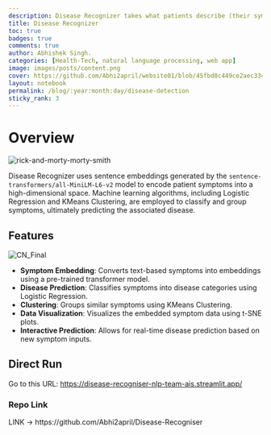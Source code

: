 ```yaml
---
description: Disease Recognizer takes what patients describe (their symptoms), converts that information into a format that computers can understand (numbers), and then uses machine learning techniques to find patterns and make predictions about the disease the patient might have .
title: Disease Recognizer
toc: true
badges: true
comments: true
author: Abhishek Singh.
categories: [Health-Tech, natural language processing, web app]
image: images/posts/content.png
cover: https://github.com/Abhi2april/website01/blob/45fbd8c449ce2aec3344c69cec06d237fc71016a/images/covers/content.jpeg
layout: notebook
permalink: /blog/:year:month:day/disease-detection
sticky_rank: 3
---
```



<h1>Overview</h1>
<img src="https://github.com/user-attachments/assets/3a780226-bb0c-425a-9316-3872f465b5ad" alt="rick-and-morty-morty-smith" />

<p>Disease Recognizer uses sentence embeddings generated by the <code>sentence-transformers/all-MiniLM-L6-v2</code> model to encode patient symptoms into a high-dimensional space. Machine learning algorithms, including Logistic Regression and KMeans Clustering, are employed to classify and group symptoms, ultimately predicting the associated disease.</p>

<h2>Features</h2>
<img src="https://github.com/user-attachments/assets/055eb59d-6561-4f9e-9797-db6f97202dc2" alt="CN_Final" />

<ul>
    <li><strong>Symptom Embedding</strong>: Converts text-based symptoms into embeddings using a pre-trained transformer model.</li>
    <li><strong>Disease Prediction</strong>: Classifies symptoms into disease categories using Logistic Regression.</li>
    <li><strong>Clustering</strong>: Groups similar symptoms using KMeans Clustering.</li>
    <li><strong>Data Visualization</strong>: Visualizes the embedded symptom data using t-SNE plots.</li>
    <li><strong>Interactive Prediction</strong>: Allows for real-time disease prediction based on new symptom inputs.</li>
</ul>

<h2>Direct Run</h2>
<p>Go to this URL: <a href="https://disease-recogniser-nlp-team-ais.streamlit.app/">https://disease-recogniser-nlp-team-ais.streamlit.app/</a></p>

<h3>Repo Link</h3>
<p>LINK -> https://github.com/Abhi2april/Disease-Recogniser</p>
